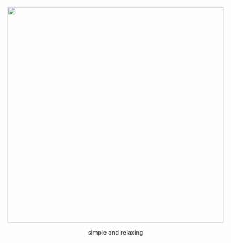 <p align="center">
    <img src="https://i.ibb.co/sQVXSR5/relaxer.gif" width="500">
</p>

<p align="center">
    simple and relaxing
</p>

